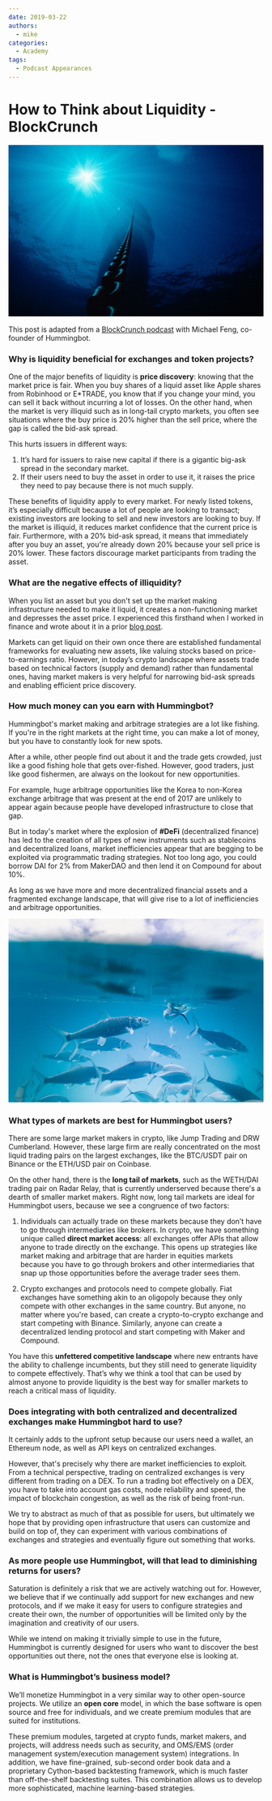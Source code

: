 ```yaml
---
date: 2019-03-22
authors:
  - mike
categories:
  - Academy
tags:
  - Podcast Appearances
---
```



# How to Think about Liquidity - BlockCrunch

![Alt text](cover.jpg)

This post is adapted from a [BlockCrunch podcast](https://blockcrunch.libsyn.com/dissecting-liquidity-market-making-in-crypto-michael-feng-hummingbot) with Michael Feng, co-founder of Hummingbot.

### Why is liquidity beneficial for exchanges and token projects?
One of the major benefits of liquidity is **price discovery**: knowing that the market price is fair. When you buy shares of a liquid asset like Apple shares from Robinhood or E*TRADE, you know that if you change your mind, you can sell it back without incurring a lot of losses. On the other hand, when the market is very illiquid such as in long-tail crypto markets, you often see situations where the buy price is 20% higher than the sell price, where the gap is called the bid-ask spread.


<!-- more -->

This hurts issuers in different ways:
1. It’s hard for issuers to raise new capital if there is a gigantic big-ask spread in the secondary market.
2. If their users need to buy the asset in order to use it, it raises the price they need to pay because there is not much supply.

These benefits of liquidity apply to every market. For newly listed tokens, it’s especially difficult because a lot of people are looking to transact; existing investors are looking to sell and new investors are looking to buy. If the market is illiquid, it reduces market confidence that the current price is fair. Furthermore, with a 20% bid-ask spread, it means that immediately after you buy an asset, you're already down 20% because your sell price is 20% lower. These factors discourage market participants from trading the asset.

### What are the negative effects of illiquidity?
When you list an asset but you don't set up the market making infrastructure needed to make it liquid, it creates a non-functioning market and depresses the asset price. I experienced this firsthand when I worked in finance and wrote about it in a prior [blog post](../the-thin-crust-of-liquidity/index.md).

Markets can get liquid on their own once there are established fundamental frameworks for evaluating new assets, like valuing stocks based on price-to-earnings ratio. However, in today’s crypto landscape where assets trade based on technical factors (supply and demand) rather than fundamental ones, having market makers is very helpful for narrowing bid-ask spreads and enabling efficient price discovery.

### How much money can you earn with Hummingbot?
Hummingbot's market making and arbitrage strategies are a lot like fishing. If you're in the right markets at the right time, you can make a lot of money, but you have to constantly look for new spots.

After a while, other people find out about it and the trade gets crowded, just like a good fishing hole that gets over-fished. However, good traders, just like good fishermen, are always on the lookout for new opportunities.

For example, huge arbitrage opportunities like the Korea to non-Korea exchange arbitrage that was present at the end of 2017 are unlikely to appear again because people have developed infrastructure to close that gap.

But in today's market where the explosion of **#DeFi** (decentralized finance) has led to the creation of all types of new instruments such as stablecoins and decentralized loans, market inefficiencies appear that are begging to be exploited via programmatic trading strategies. Not too long ago, you could borrow DAI for 2% from MakerDAO and then lend it on Compound for about 10%.

As long as we have more and more decentralized financial assets and a fragmented exchange landscape, that will give rise to a lot of inefficiencies and arbitrage opportunities.

![](./image1.jpg)

### What types of markets are best for Hummingbot users?
There are some large market makers in crypto, like Jump Trading and DRW Cumberland. However, these large firm are really concentrated on the most liquid trading pairs on the largest exchanges, like the BTC/USDT pair on Binance or the ETH/USD pair on Coinbase.

On the other hand, there is the **long tail of markets**, such as the WETH/DAI trading pair on Radar Relay, that is currently underserved because there's a dearth of smaller market makers. Right now, long tail markets are ideal for Hummingbot users, because we see a congruence of two factors:

1. Individuals can actually trade on these markets because they don’t have to go through intermediaries like brokers. In crypto, we have something unique called **direct market access**: all exchanges offer APIs that allow anyone to trade directly on the exchange. This opens up strategies like market making and arbitrage that are harder in equities markets because you have to go through brokers and other intermediaries that snap up those opportunities before the average trader sees them.

2. Crypto exchanges and protocols need to compete globally. Fiat exchanges have something akin to an oligopoly because they only compete with other exchanges in the same country. But anyone, no matter where you're based, can create a crypto-to-crypto exchange and start competing with Binance. Similarly, anyone can create a decentralized lending protocol and start competing with Maker and Compound.

You have this **unfettered competitive landscape** where new entrants have the ability to challenge incumbents, but they still need to generate liquidity to compete effectively. That’s why we think a tool that can be used by almost anyone to provide liquidity is the best way for smaller markets to reach a critical mass of liquidity.

### Does integrating with both centralized and decentralized exchanges make Hummingbot hard to use?

It certainly adds to the upfront setup because our users need a wallet, an Ethereum node, as well as API keys on centralized exchanges.

However, that's precisely why there are market inefficiencies to exploit. From a technical perspective, trading on centralized exchanges is very different from trading on a DEX. To run a trading bot effectively on a DEX, you have to take into account gas costs, node reliability and speed, the impact of blockchain congestion, as well as the risk of being front-run.

We try to abstract as much of that as possible for users, but ultimately we hope that by providing open infrastructure that users can customize and build on top of, they can experiment with various combinations of exchanges and strategies and eventually figure out something that works.

### As more people use Hummingbot, will that lead to diminishing returns for users?
Saturation is definitely a risk that we are actively watching out for. However, we believe that if we continually add support for new exchanges and new protocols, and if we make it easy for users to configure strategies and create their own, the number of opportunities will be limited only by the imagination and creativity of our users.

While we intend on making it trivially simple to use in the future, Hummingbot is currently designed for users who want to discover the best opportunities out there, not the ones that everyone else is looking at.

### What is Hummingbot’s business model?
We’ll monetize Hummingbot in a very similar way to other open-source projects. We utilize an **open core** model, in which the base software is open source and free for individuals, and we create premium modules that are suited for institutions.

These premium modules, targeted at crypto funds, market makers, and projects, will address needs such as security, and OMS/EMS (order management system/execution management system) integrations. In addition, we have fine-grained, sub-second order book data and a proprietary Cython-based backtesting framework, which is much faster than off-the-shelf backtesting suites. This combination allows us to develop more sophisticated, machine learning-based strategies.
